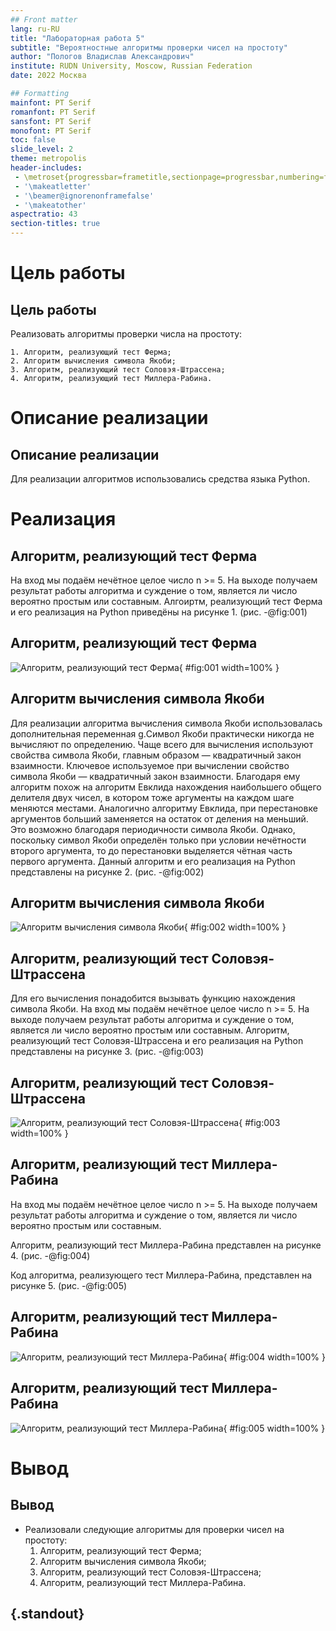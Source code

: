 ```yaml
---
## Front matter
lang: ru-RU
title: "Лабораторная работа 5"
subtitle: "Вероятностные алгоритмы проверки чисел на простоту" 
author: "Пологов Владислав Александрович"
institute: RUDN University, Moscow, Russian Federation
date: 2022 Москва

## Formatting
mainfont: PT Serif
romanfont: PT Serif
sansfont: PT Serif
monofont: PT Serif
toc: false
slide_level: 2
theme: metropolis
header-includes: 
 - \metroset{progressbar=frametitle,sectionpage=progressbar,numbering=fraction}
 - '\makeatletter'
 - '\beamer@ignorenonframefalse'
 - '\makeatother'
aspectratio: 43
section-titles: true
---
```


# Цель работы 

## Цель работы

Реализовать алгоритмы проверки числа на простоту:

    1. Алгоритм, реализующий тест Ферма;
    2. Алгоритм вычисления символа Якоби;
    3. Алгоритм, реализующий тест Соловэя-Штрассена;
    4. Алгоритм, реализующий тест Миллера-Рабина.

# Описание реализации

## Описание реализации

Для реализации алгоритмов использовались средства языка Python. 

# Реализация 

## Алгоритм, реализующий тест Ферма

На вход мы подаём нечётное целое число n >= 5. На выходе получаем результат работы алгоритма и суждение о том, является ли число вероятно простым или составным.
Алгоиртм, реализующий тест Ферма и его реализация на Python приведёны на рисунке 1. (рис. -@fig:001)

## Алгоритм, реализующий тест Ферма

![Алгоритм, реализующий тест Ферма](image/image1.png){ #fig:001 width=100% }


## Алгоритм вычисления символа Якоби

Для реализации алгоритма вычисления символа Якоби использовалась дополнительная переменная g.Символ Якоби практически никогда не вычисляют по определению. Чаще всего для вычисления используют свойства символа Якоби, главным образом — квадратичный закон взаимности.
Ключевое используемое при вычислении свойство символа Якоби — квадратичный закон взаимности. Благодаря ему алгоритм похож на алгоритм Евклида нахождения наибольшего общего делителя двух чисел, в котором тоже аргументы на каждом шаге меняются местами. Аналогично алгоритму Евклида, при перестановке аргументов больший заменяется на остаток от деления на меньший. Это возможно благодаря периодичности символа Якоби. Однако, поскольку символ Якоби определён только при условии нечётности второго аргумента, то до перестановки выделяется чётная часть первого аргумента.
Данный алгоритм и его реализация на Python представлены на рисунке 2. (рис. -@fig:002)

## Алгоритм вычисления символа Якоби

![Алгоритм вычисления символа Якоби](image/image2.png){ #fig:002 width=100% }

## Алгоритм, реализующий тест Соловэя-Штрассена

Для его вычисления понадобится вызывать функцию нахождения символа Якоби. На вход мы подаём нечётное целое число n >= 5. На выходе получаем результат работы алгоритма и суждение о том, является ли число вероятно простым или составным.
Алгоритм, реализующий тест Соловэя-Штрассена и его реализация на Python представлены на рисунке 3. (рис. -@fig:003)

## Алгоритм, реализующий тест Соловэя-Штрассена

![Алгоритм, реализующий тест Соловэя-Штрассена](image/image3.png){ #fig:003 width=100% }

## Алгоритм, реализующий тест Миллера-Рабина

На вход мы подаём нечётное целое число n >= 5. На выходе получаем результат работы алгоритма и суждение о том, является ли число вероятно простым или составным.

Алгоритм, реализующий тест Миллера-Рабина представлен на рисунке 4. (рис. -@fig:004)

Код алгоритма, реализующего тест Миллера-Рабина, представлен на рисунке 5. (рис. -@fig:005)

## Алгоритм, реализующий тест Миллера-Рабина

![Алгоритм, реализующий тест Миллера-Рабина](image/image4.png){ #fig:004 width=100% }

## Алгоритм, реализующий тест Миллера-Рабина

![Алгоритм, реализующий тест Миллера-Рабина](image/image5.png){ #fig:005 width=100% }

# Вывод 

## Вывод 

* Реализовали следующие алгоритмы для проверки чисел на простоту:
    1. Алгоритм, реализующий тест Ферма;
    2. Алгоритм вычисления символа Якоби;
    3. Алгоритм, реализующий тест Соловэя-Штрассена;
    4. Алгоритм, реализующий тест Миллера-Рабина.

## {.standout}